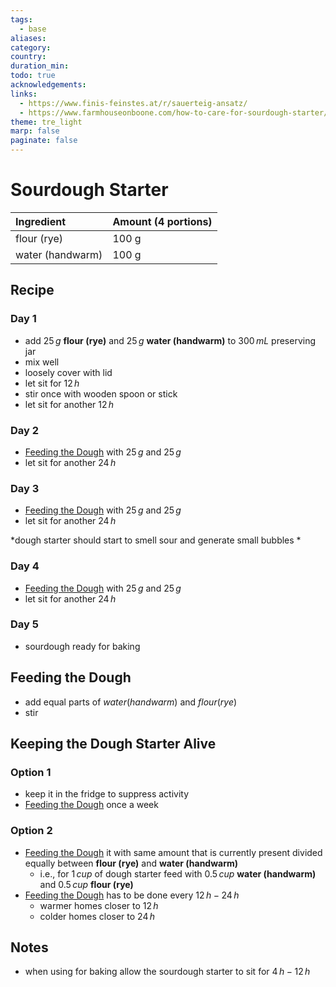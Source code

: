 ```yaml
---
tags:
  - base
aliases:
category:
country:
duration_min:
todo: true
acknowledgements:
links:
  - https://www.finis-feinstes.at/r/sauerteig-ansatz/
  - https://www.farmhouseonboone.com/how-to-care-for-sourdough-starter/
theme: tre_light
marp: false
paginate: false
---
```



# Sourdough Starter

|Ingredient|Amount (4 portions)|
| :- | :- |
|flour (rye) | 100 g |
|water (handwarm) | 100 g | 

## Recipe

### Day 1
* add $25\,g$ **flour (rye)** and $25\,g$ **water (handwarm)** to $300\,mL$ preserving jar
* mix well
* loosely cover with lid
* let sit for $12\,h$ 
* stir once with wooden spoon or stick
* let sit for another $12\,h$

### Day 2
* [Feeding the Dough](#Feeding%20the%20Dough) with $25\,g$ and $25\,g$
* let sit for another $24\,h$

### Day 3
* [Feeding the Dough](#Feeding%20the%20Dough) with $25\,g$ and $25\,g$
* let sit for another $24\,h$

*dough starter should start to smell sour and generate small bubbles *

### Day 4
* [Feeding the Dough](#Feeding%20the%20Dough) with $25\,g$ and $25\,g$
* let sit for another $24\,h$

### Day 5
* sourdough ready for baking

## Feeding the Dough
* add equal parts of $water (handwarm)$ and $flour (rye)$
* stir

## Keeping the Dough Starter Alive
### Option 1
* keep it in the fridge to suppress activity
* [Feeding the Dough](#Feeding%20the%20Dough) once a week

### Option 2
* [Feeding the Dough](#Feeding%20the%20Dough) it with same amount that is currently present divided equally between **flour (rye)** and **water (handwarm)**
	* i.e., for $1\,cup$ of dough starter feed with $0.5\,cup$ **water (handwarm)** and $0.5\,cup$ **flour (rye)**
* [Feeding the Dough](#Feeding%20the%20Dough) has to be done every $12\,h-24\,h$
	* warmer homes closer to $12\,h$
	* colder homes closer to $24\,h$


## Notes
* when using for baking allow the sourdough starter to sit for $4\,h-12\,h$ 
